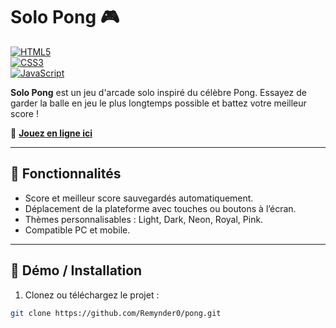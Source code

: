 # Solo Pong 🎮

[![HTML5](https://img.shields.io/badge/HTML5-E34F26?logo=html5&logoColor=white)](https://developer.mozilla.org/fr/docs/Web/HTML)  
[![CSS3](https://img.shields.io/badge/CSS3-1572B6?logo=css3&logoColor=white)](https://developer.mozilla.org/fr/docs/Web/CSS)  
[![JavaScript](https://img.shields.io/badge/JS-F7DF1E?logo=javascript&logoColor=black)](https://developer.mozilla.org/fr/docs/Web/JavaScript)  

**Solo Pong** est un jeu d'arcade solo inspiré du célèbre Pong. Essayez de garder la balle en jeu le plus longtemps possible et battez votre meilleur score !  

🔗 **[Jouez en ligne ici](https://remynder0.github.io/pong/src/index.html)** 

---

## 🎯 Fonctionnalités

- Score et meilleur score sauvegardés automatiquement.  
- Déplacement de la plateforme avec touches ou boutons à l’écran.  
- Thèmes personnalisables : Light, Dark, Neon, Royal, Pink.  
- Compatible PC et mobile.  

---

## 🚀 Démo / Installation

1. Clonez ou téléchargez le projet :  
```bash
git clone https://github.com/Remynder0/pong.git
```
